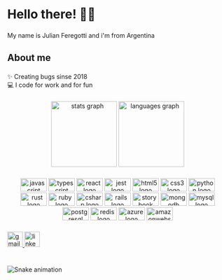 <h1 align="left">Hello there! 👋🏻</h1>

###

<p align="left">My name is Julian Feregotti and i'm from Argentina</p>

###

<h2 align="left">About me</h2>

###

<p align="left">✨ Creating bugs sinse 2018<br>💻 I code for work and for fun</p>

###

<div align="center">
  <img src="https://github-readme-stats.vercel.app/api?hide_title=false&hide_rank=false&show_icons=true&include_all_commits=true&count_private=true&disable_animations=false&theme=dracula&locale=en&hide_border=false&username=julianfere" height="150" alt="stats graph"  />
  <img src="https://github-readme-stats.vercel.app/api/top-langs?locale=en&hide_title=false&layout=compact&card_width=320&langs_count=5&theme=dracula&hide_border=false&username=julianfere" height="150" alt="languages graph"  />
</div>

###

<div align="center">
  <img src="https://cdn.jsdelivr.net/gh/devicons/devicon/icons/javascript/javascript-original.svg" height="30" width="60" alt="javascript logo"  />
  <img src="https://cdn.jsdelivr.net/gh/devicons/devicon/icons/typescript/typescript-plain.svg" height="30" width="60" alt="typescript logo"  />
  <img src="https://cdn.jsdelivr.net/gh/devicons/devicon/icons/react/react-original.svg" height="30" width="60" alt="react logo"  />
  <img src="https://cdn.jsdelivr.net/gh/devicons/devicon/icons/jest/jest-plain.svg" height="30" width="60" alt="jest logo"  />
  <img src="https://cdn.jsdelivr.net/gh/devicons/devicon/icons/html5/html5-original.svg" height="30" width="60" alt="html5 logo"  />
  <img src="https://cdn.jsdelivr.net/gh/devicons/devicon/icons/css3/css3-original.svg" height="30" width="60" alt="css3 logo"  />
  <img src="https://cdn.jsdelivr.net/gh/devicons/devicon/icons/python/python-original.svg" height="30" width="60" alt="python logo"  />
  <img src="https://cdn.jsdelivr.net/gh/devicons/devicon/icons/rust/rust-plain.svg" height="30" width="60" alt="rust logo"  />
  <img src="https://cdn.jsdelivr.net/gh/devicons/devicon/icons/ruby/ruby-original.svg" height="30" width="60" alt="ruby logo"  />
  <img src="https://cdn.jsdelivr.net/gh/devicons/devicon/icons/csharp/csharp-original.svg" height="30" width="60" alt="csharp logo"  />
  <img src="https://cdn.jsdelivr.net/gh/devicons/devicon/icons/rails/rails-original-wordmark.svg" height="30" width="60" alt="rails logo"  />
  <img src="https://cdn.jsdelivr.net/gh/devicons/devicon/icons/storybook/storybook-original.svg" height="30" width="60" alt="storybook logo"  />
  <img src="https://cdn.jsdelivr.net/gh/devicons/devicon/icons/mongodb/mongodb-original.svg" height="30" width="60" alt="mongodb logo"  />
  <img src="https://cdn.jsdelivr.net/gh/devicons/devicon/icons/mysql/mysql-original.svg" height="30" width="60" alt="mysql logo"  />
  <img src="https://cdn.jsdelivr.net/gh/devicons/devicon/icons/postgresql/postgresql-original.svg" height="30" width="60" alt="postgresql logo"  />
  <img src="https://cdn.jsdelivr.net/gh/devicons/devicon/icons/redis/redis-original.svg" height="30" width="60" alt="redis logo"  />
  <img src="https://cdn.jsdelivr.net/gh/devicons/devicon/icons/azure/azure-original.svg" height="30" width="60" alt="azure logo"  />
  <img src="https://cdn.jsdelivr.net/gh/devicons/devicon/icons/amazonwebservices/amazonwebservices-original.svg" height="30" width="60" alt="amazonwebservices logo"  />
</div>

###

<div align="left">
  <a href="mailto:julianferegotti96@gmail.com" target="_blank">
    <img src="https://img.shields.io/static/v1?message=Gmail&logo=gmail&label=&color=D14836&logoColor=white&labelColor=&style=for-the-badge" height="35" alt="gmail logo"  />
  </a>
  <a href="https://www.linkedin.com/in/juli%C3%A1n-feregotti-37a274201/" target="_blank">
    <img src="https://img.shields.io/static/v1?message=LinkedIn&logo=linkedin&label=&color=0077B5&logoColor=white&labelColor=&style=for-the-badge" height="35" alt="linkedin logo"  />
  </a>
</div>

###

<br clear="both">

<img src="https://raw.githubusercontent.com/julianfere/julianfere/blob/output/snake.svg" alt="Snake animation" />

###
